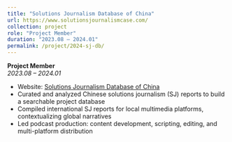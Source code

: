 ```yaml
---
title: "Solutions Journalism Database of China"
url: https://www.solutionsjournalismcase.com/
collection: project
role: "Project Member"
duration: "2023.08 – 2024.01"
permalink: /project/2024-sj-db/
---
```

**Project Member**  
*2023.08 – 2024.01*

- Website: [Solutions Journalism Database of China](https://www.solutionsjournalismcase.com/)
- Curated and analyzed Chinese solutions journalism (SJ) reports to build a searchable project database  
- Compiled international SJ reports for local multimedia platforms, contextualizing global narratives  
- Led podcast production: content development, scripting, editing, and multi-platform distribution
